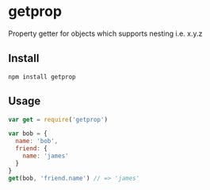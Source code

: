 getprop
=======

Property getter for objects which supports nesting i.e. x.y.z

## Install

`npm install getprop`

## Usage

```js
var get = require('getprop')

var bob = {
  name: 'bob',
  friend: {
    name: 'james'
  }
}
get(bob, 'friend.name') // => 'james'
```